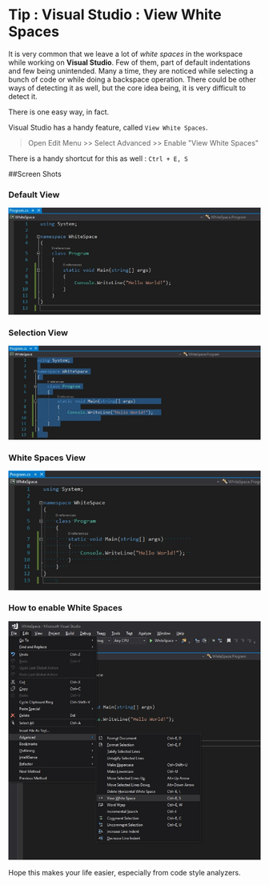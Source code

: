 Tip : Visual Studio : View White Spaces
=================================

It is very common that we leave a lot of _white spaces_ in the workspace while working on **Visual Studio**. Few of them, part of default indentations and few being unintended.
Many a time, they are noticed while selecting a bunch of code or while doing a backspace operation. There could be other ways of detecting it as well, but the core idea being, it is very difficult to detect it.

There is one easy way, in fact.

Visual Studio has a handy feature, called ```View White Spaces```.

> Open Edit Menu >> Select Advanced >> Enable "View White Spaces"

There is a handy shortcut for this as well : ```Ctrl + E, S```

##Screen Shots

### Default View
![Default View](https://github.com/ajalex-blog/blog.ajalex.com/blob/vs-white-spaces/VS%20White%20Spaces/Resources/Default%20Behavior.jpg?raw=true)

### Selection View
![Selection View](https://github.com/ajalex-blog/blog.ajalex.com/blob/vs-white-spaces/VS%20White%20Spaces/Resources/SelectedView.jpg?raw=true)

### White Spaces View
![White Spaces View](https://github.com/ajalex-blog/blog.ajalex.com/blob/vs-white-spaces/VS%20White%20Spaces/Resources/WithWhiteLineEnabled.jpg?raw=true)

### How to enable White Spaces
![Enable White Spaces](https://github.com/ajalex-blog/blog.ajalex.com/blob/vs-white-spaces/VS%20White%20Spaces/Resources/Menu.jpg?raw=true)

Hope this makes your life easier, especially from code style analyzers.
